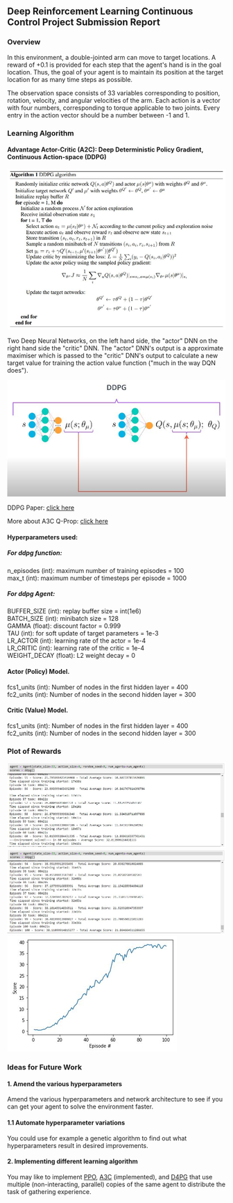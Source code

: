 [//]: # (Image References)

[image1]: images/ddpg-algorithm.JPG "A2C DDPG"
[image2]: images/ddpg-algorithm-intuition.JPG "A2C DDPG INTUITIVE"
[image3]: images/score.JPG "plot of rewards per episode"
[image4]: images/score1.JPG "plot 1 of rewards per episode"
[image5]: images/plot.JPG "plot"


## Deep Reinforcement Learning Continuous Control Project Submission Report

### Overview

In this environment, a double-jointed arm can move to target locations. A reward of +0.1 is provided for each step that the agent's hand is in the goal location. Thus, the goal of your agent is to maintain its position at the target location for as many time steps as possible.

The observation space consists of 33 variables corresponding to position, rotation, velocity, and angular velocities of the arm. Each action is a vector with four numbers, corresponding to torque applicable to two joints. Every entry in the action vector should be a number between -1 and 1.

### Learning Algorithm

#### Advantage Actor-Critic (A2C): Deep Deterministic Policy Gradient, Continuous Action-space (DDPG)

![A2C DDPG][image1]

Two Deep Neural Networks, on the left hand side, the "actor" DNN on the right hand side the "critic" DNN.
The "actor" DNN's output is a approximate maximiser which is passed to the "critic" DNN's output to calculate a new target value for training the action value function ("much in the way DQN does").

![A2C DDPG INTUITIVE][image2]

DDPG Paper:
[click here](https://arxiv.org/abs/1509.02971)

More about A3C Q-Prop:
[click here](https://arxiv.org/abs/1611.02247)

#### Hyperparameters used:

##### For ddpg function:
n_episodes (int): maximum number of training episodes = 100<br />
max_t (int): maximum number of timesteps per episode = 1000<br />

##### For ddpg Agent:
BUFFER_SIZE (int): replay buffer size = int(1e6)<br />
BATCH_SIZE (int): minibatch size = 128<br />
GAMMA (float): discount factor = 0.999<br />
TAU (int): for soft update of target parameters = 1e-3<br />
LR_ACTOR (int): learning rate of the actor = 1e-4<br />
LR_CRITIC (int): learning rate of the critic = 1e-4<br />
WEIGHT_DECAY (float): L2 weight decay = 0<br />

#### Actor (Policy) Model.
fcs1_units (int): Number of nodes in the first hidden layer = 400<br />
fc2_units (int): Number of nodes in the second hidden layer = 300<br />

#### Critic (Value) Model.
fcs1_units (int): Number of nodes in the first hidden layer = 400<br />
fc2_units (int): Number of nodes in the second hidden layer = 300<br />

### Plot of Rewards

![plot of rewards per episode][image3]
![plot 1 of rewards per episode][image4]
![plot][image5]

### Ideas for Future Work

#### 1. Amend the various hyperparameters
Amend the various hyperparameters and network architecture to see if you can get your agent to solve the environment faster.

#### 1.1 Automate hyperparameter variations
You could use for example a genetic algorithm to find out what hyperparameters result in desired improvements.

#### 2. Implementing different learning algorithm
You may like to implement [PPO](https://arxiv.org/pdf/1707.06347.pdf), [A3C](https://arxiv.org/pdf/1602.01783.pdf) (implemented), and [D4PG](https://openreview.net/pdf?id=SyZipzbCb) that use multiple (non-interacting, parallel) copies of the same agent to distribute the task of gathering experience.
